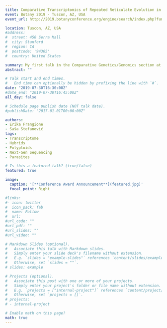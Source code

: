 ```yaml
---
title: Comparative Transcriptomics of Repeated Reticulate Evolution in the Genus Cuscuta (Convolvulaceae)
event: Botany 2019 - Tuscon, AZ, USA
event_url: http://2019.botanyconference.org/engine/search/index.php?func=detail&aid=458

location: Tuscon, AZ, USA
#address:
#  street: 450 Serra Mall
#  city: Stanford
#  region: CA
#  postcode: '94305'
#  country: United States

summary: My first talk in the Comparative Genetics/Genomics section at Botany 2019
abstract: ""

# Talk start and end times.
#   End time can optionally be hidden by prefixing the line with `#`.
date: "2019-07-30T16:30:00Z"
#date_end: "2019-07-30T16:45:00Z"
all_day: false

# Schedule page publish date (NOT talk date).
#publishDate: "2017-01-01T00:00:00Z"

authors: 
- Erika Frangione
- Saša Stefanović
tags: 
- Transcriptome
- Hybrids
- Polyploids
- Next-Gen Sequencing
- Parasites

# Is this a featured talk? (true/false)
featured: true

image:
  caption: '[**Conference Award Announcement**](featured.jpg)'
  focal_point: Right

#links:
#- icon: twitter
#  icon_pack: fab
#  name: Follow
#  url:
#url_code: ""
#url_pdf: ""
#url_slides: ""
#url_video: ""

# Markdown Slides (optional).
#   Associate this talk with Markdown slides.
#   Simply enter your slide deck's filename without extension.
#   E.g. `slides = "example-slides"` references `content/slides/example-slides.md`.
#   Otherwise, set `slides = ""`.
# slides: example

# Projects (optional).
#   Associate this post with one or more of your projects.
#   Simply enter your project's folder or file name without extension.
#   E.g. `projects = ["internal-project"]` references `content/project/deep-learning/index.md`.
#   Otherwise, set `projects = []`.
# projects:
# - internal-project

# Enable math on this page?
math: true
---
```

